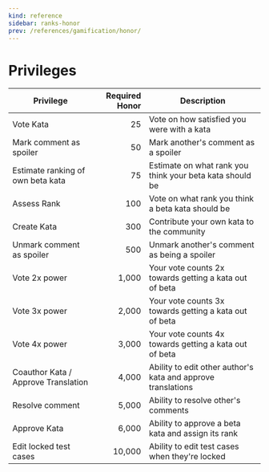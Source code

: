 ```yaml
---
kind: reference
sidebar: ranks-honor
prev: /references/gamification/honor/
---
```


# Privileges

| Privilege                           | Required Honor | Description                                                  |
| ----------------------------------- | -------------: | ------------------------------------------------------------ |
| Vote Kata                           |             25 | Vote on how satisfied you were with a kata                   |
| Mark comment as spoiler             |             50 | Mark another's comment as a spoiler                          |
| Estimate ranking of own beta kata   |             75 | Estimate on what rank you think your beta kata should be     |
| Assess Rank                         |            100 | Vote on what rank you think a beta kata should be            |
| Create Kata                         |            300 | Contribute your own kata to the community                    |
| Unmark comment as spoiler           |            500 | Unmark another's comment as being a spoiler                  |
| Vote 2x power                       |          1,000 | Your vote counts 2x towards getting a kata out of beta       |
| Vote 3x power                       |          2,000 | Your vote counts 3x towards getting a kata out of beta       |
| Vote 4x power                       |          3,000 | Your vote counts 4x towards getting a kata out of beta       |
| Coauthor Kata / Approve Translation |          4,000 | Ability to edit other author's kata and approve translations |
| Resolve comment                     |          5,000 | Ability to resolve other's comments                          |
| Approve Kata                        |          6,000 | Ability to approve a beta kata and assign its rank           |
| Edit locked test cases              |         10,000 | Ability to edit test cases when they're locked               |
